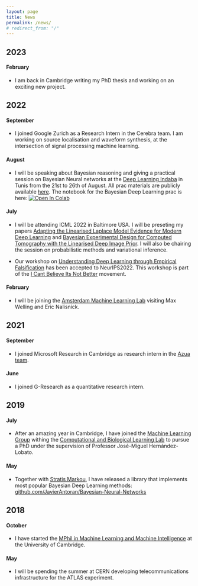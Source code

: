 ```yaml
---
layout: page
title: News
permalink: /news/
# redirect_from: "/"
---
```


## 2023

#### February

* I am back in Cambridge writing my PhD thesis and working on an exciting new project.

## 2022


#### September

* I joined Google Zurich as a Research Intern in the Cerebra team. I am working on source localisation and waveform synthesis, at the intersection of signal processing machine learning. 

#### August

* I will be speaking about Bayesian reasoning and giving a practical session on Bayesian Neural networks at the [Deep Learning Indaba](https://deeplearningindaba.com/2022/) in Tunis from the 21st to 26th of August. All prac materials are publicly available [here](https://github.com/deep-learning-indaba/indaba-pracs-2022). The notebook for the Bayesian Deep Learning prac is here: [![Open In Colab](https://colab.research.google.com/assets/colab-badge.svg)](https://colab.research.google.com/github/deep-learning-indaba/indaba-pracs-2022/blob/main/practicals/Introduction_to_ML_using_JAX.ipynb)

#### July

* I will be attending ICML 2022 in Baltimore USA. I will be preseting my papers [Adapting the Linearised Laplace Model Evidence for Modern Deep Learning](https://arxiv.org/pdf/2206.08900.pdf) and [Bayesian Experimental Design for Computed Tomography with the Linearised Deep Image Prior](https://arxiv.org/pdf/2207.05714.pdf). I will also be chairing the session on probabilistic methods and variational inference.

* Our workshop on [Understanding Deep Learning through Empirical Falsification](https://sites.google.com/view/icbinb-2022/home?authuser=0) has been accepted to NeurIPS2022. This workshop is part of the [I Cant Believe Its Not Better](http://icbinb.cc) movement.

#### February

* I will be joining the [Amsterdam Machine Learning Lab](http://amlab.science.uva.nl) visiting Max Welling and Eric Nalisnick. 


## 2021

#### September

* I joined Microsoft Research in Cambridge as research intern in the [Azua team](https://github.com/microsoft/project-azua). 


#### June

* I joined G-Research as a quantitative research intern.


## 2019

#### July

* After an amazing year in Cambridge, I have joined the [Machine Learning Group](http://mlg.eng.cam.ac.uk) withing the [Computational and Biological Learning Lab](https://www.cbl-cambridge.org) to pursue a PhD under the supervision of Professor José-Miguel Hernández-Lobato.

#### May

* Together with [Stratis Markou](https://github.com/stratisMarkou), I have released a library that implements most popular Bayesian Deep Learning methods: [github.com/JavierAntoran/Bayesian-Neural-Networks](https://github.com/JavierAntoran/Bayesian-Neural-Networks)

## 2018

#### October

* I have started the  [MPhil in Machine Learning and Machine Intelligence](https://www.mlmi.eng.cam.ac.uk/course-highlights/2018-2019) at the University of Cambridge.

#### May
* I will be spending the summer at CERN developing telecommunications infrastructure for the ATLAS experiment.